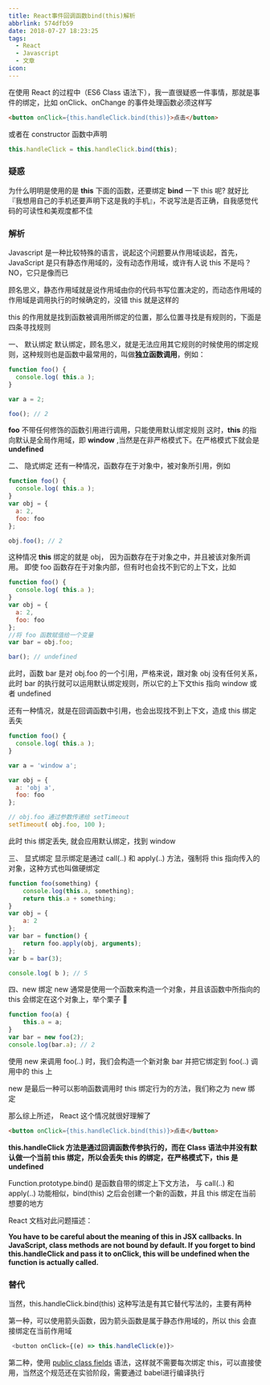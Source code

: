 ```yaml
---
title: React事件回调函数bind(this)解析
abbrlink: 574dfb59
date: 2018-07-27 18:23:25
tags: 
  - React
  - Javascript
  - 文章
icon: 
---
```


在使用 React 的过程中（ES6 Class 语法下），我一直很疑惑一件事情，那就是事件的绑定，比如 onClick、onChange 的事件处理函数必须这样写

``` html
<button onClick={this.handleClick.bind(this)}>点击</button>
```

或者在 constructor 函数中声明

``` js
this.handleClick = this.handleClick.bind(this);
```


### 疑惑

为什么明明是使用的是 **this** 下面的函数，还要绑定 **bind** 一下 this 呢? 就好比『我想用自己的手机还要声明下这是我的手机』，不说写法是否正确，自我感觉代码的可读性和美观度都不佳

### 解析
Javascript 是一种比较特殊的语言，说起这个问题要从作用域谈起，首先，JavaScript 是只有静态作用域的，没有动态作用域，或许有人说 this 不是吗？NO，它只是像而已

顾名思义，静态作用域就是说作用域由你的代码书写位置决定的，而动态作用域的作用域是调用执行的时候确定的，没错 this 就是这样的

this 的作用就是找到函数被调用所绑定的位置，那么位置寻找是有规则的，下面是四条寻找规则

一、 默认绑定
默认绑定，顾名思义，就是无法应用其它规则的时候使用的绑定规则，这种规则也是函数中最常用的，叫做**独立函数调用**，例如：
``` js
function foo() { 
  console.log( this.a );
}

var a = 2; 

foo(); // 2
```

**foo** 不带任何修饰的函数引用进行调用，只能使用默认绑定规则
这时，**this** 的指向默认是全局作用域，即 **window** ,当然是在非严格模式下。在严格模式下就会是 **undefined**


二、 隐式绑定
还有一种情况，函数存在于对象中，被对象所引用，例如
``` js
function foo() { 
  console.log( this.a );
}
var obj = { 
  a: 2,
  foo: foo 
};

obj.foo(); // 2
```
这种情况 **this** 绑定的就是 obj， 因为函数存在于对象之中，并且被该对象所调用。
即使 foo 函数存在于对象内部，但有时也会找不到它的上下文，比如
``` js
function foo() { 
  console.log( this.a );
}
var obj = { 
  a: 2,
  foo: foo 
};
//将 foo 函数赋值给一个变量
var bar = obj.foo; 

bar(); // undefined
```
此时，函数 bar 是对 obj.foo 的一个引用，严格来说，跟对象 obj 没有任何关系，此时 bar 的执行就可以运用默认绑定规则，所以它的上下文this 指向 window 或者 undefined

还有一种情况，就是在回调函数中引用，也会出现找不到上下文，造成 this 绑定丢失

``` js
function foo() { 
  console.log( this.a );
}

var a = 'window a';

var obj = { 
  a: 'obj a',
  foo: foo 
};

// obj.foo 通过参数传递给 setTimeout 
setTimeout( obj.foo, 100 ); 

```
此时 this 绑定丢失, 就会应用默认绑定，找到 window

三、 显式绑定
显示绑定是通过 call(..) 和 apply(..) 方法，强制将 this 指向传入的对象，这种方式也叫做硬绑定

``` js
function foo(something) {
    console.log(this.a, something);
    return this.a + something;
}
var obj = {
    a: 2
};
var bar = function() {
    return foo.apply(obj, arguments);
};
var b = bar(3);

console.log( b ); // 5

```


四、new 绑定
new 通常是使用一个函数来构造一个对象，并且该函数中所指向的 this 会绑定在这个对象上，举个栗子 🌰
``` js
function foo(a) {
    this.a = a;
}
var bar = new foo(2);
console.log(bar.a); // 2
```
使用 new 来调用 foo(..) 时，我们会构造一个新对象 bar 并把它绑定到 foo(..) 调用中的 this 上

new 是最后一种可以影响函数调用时 this 绑定行为的方法，我们称之为 new 绑定



那么综上所述， React 这个情况就很好理解了

``` html
<button onClick={this.handleClick.bind(this)}>点击</button>
```

**this.handleClick 方法是通过回调函数传参执行的，而在 Class 语法中并没有默认做一个当前 this 绑定，所以会丢失 this 的绑定，在严格模式下，this 是 undefined**

Function.prototype.bind() 是函数自带的绑定上下文方法， 与 call(..) 和 apply(..) 功能相似，bind(this) 之后会创建一个新的函数，并且 this 绑定在当前想要的地方

React 文档对此问题描述：

**You have to be careful about the meaning of this in JSX callbacks. In JavaScript, class methods are not bound by default. If you forget to bind this.handleClick and pass it to onClick, this will be undefined when the function is actually called.**


### 替代
当然，this.handleClick.bind(this) 这种写法是有其它替代写法的，主要有两种

第一种，可以使用箭头函数，因为箭头函数是属于静态作用域的，所以 this 会直接绑定在当前作用域

``` js
 <button onClick={(e) => this.handleClick(e)}>
```

第二种，使用 [public class fields](https://babeljs.io/docs/en/babel-plugin-transform-class-properties/) 语法，这样就不需要每次绑定 this，可以直接使用，当然这个规范还在实验阶段，需要通过 babel进行编译执行

